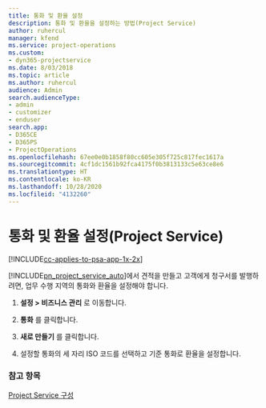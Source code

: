 ```yaml
---
title: 통화 및 환율 설정
description: 통화 및 환율을 설정하는 방법(Project Service)
author: ruhercul
manager: kfend
ms.service: project-operations
ms.custom:
- dyn365-projectservice
ms.date: 8/03/2018
ms.topic: article
ms.author: ruhercul
audience: Admin
search.audienceType:
- admin
- customizer
- enduser
search.app:
- D365CE
- D365PS
- ProjectOperations
ms.openlocfilehash: 67ee0e0b1858f80cc605e305f725c817fec1617a
ms.sourcegitcommit: 4cf1dc1561b92fca4175f0b3813133c5e63ce8e6
ms.translationtype: HT
ms.contentlocale: ko-KR
ms.lasthandoff: 10/28/2020
ms.locfileid: "4132260"
---
```

# <a name="set-up-currencies-and-exchange-rates-project-service"></a>통화 및 환율 설정(Project Service) 

[!INCLUDE[cc-applies-to-psa-app-1x-2x](../includes/cc-applies-to-psa-app-1x-2x.md)]

[!INCLUDE[pn_project_service_auto](../includes/pn-project-service-auto.md)]에서 견적을 만들고 고객에게 청구서를 발행하려면, 업무 수행 지역의 통화와 환율을 설정해야 합니다.  
  
1.  **설정 > 비즈니스 관리** 로 이동합니다.  
  
2.  **통화** 를 클릭합니다.  
  
3.  **새로 만들기** 를 클릭합니다.  
  
4.  설정할 통화의 세 자리 ISO 코드를 선택하고 기준 통화로 환율을 설정합니다.  
  
### <a name="see-also"></a>참고 항목  
 [Project Service 구성](../psa/configure.md)
